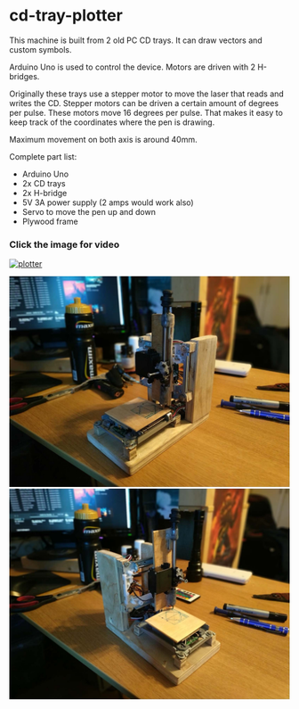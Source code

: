 # cd-tray-plotter

This machine is built from 2 old PC CD trays. It can draw vectors and custom symbols.

Arduino Uno is used to control the device.
Motors are driven with 2 H-bridges.

Originally these trays use a stepper motor to move the laser that reads and writes the CD.
Stepper motors can be driven a certain amount of degrees per pulse. These motors move 16 degrees per pulse.
That makes it easy to keep track of the coordinates where the pen is drawing.

Maximum movement on both axis is around 40mm.

Complete part list:
* Arduino Uno
* 2x CD trays
* 2x H-bridge
* 5V 3A power supply (2 amps would work also)
* Servo to move the pen up and down
* Plywood frame  

### Click the image for video
[![plotter](http://img.youtube.com/vi/kKaVy1PQwqk/0.jpg)](http://www.youtube.com/watch?v=kKaVy1PQwqk "Plotter")

![](https://raw.githubusercontent.com/K9260/cd-tray-plotter/master/images/IMG_20190822_183742.jpg)
![](https://raw.githubusercontent.com/K9260/cd-tray-plotter/master/images/IMG_20190822_183753.jpg)

